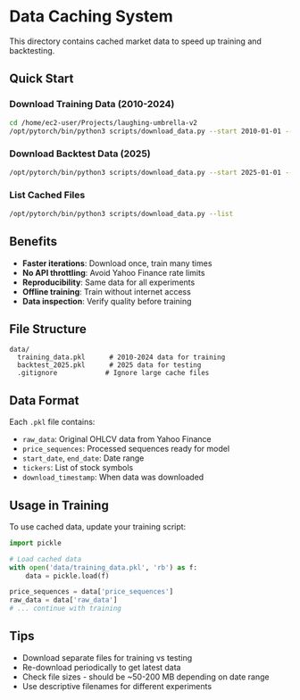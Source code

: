 # Data Caching System

This directory contains cached market data to speed up training and backtesting.

## Quick Start

### Download Training Data (2010-2024)
```bash
cd /home/ec2-user/Projects/laughing-umbrella-v2
/opt/pytorch/bin/python3 scripts/download_data.py --start 2010-01-01 --end 2024-01-01 --name training_data.pkl
```

### Download Backtest Data (2025)
```bash
/opt/pytorch/bin/python3 scripts/download_data.py --start 2025-01-01 --end 2025-10-28 --name backtest_2025.pkl
```

### List Cached Files
```bash
/opt/pytorch/bin/python3 scripts/download_data.py --list
```

## Benefits

- **Faster iterations**: Download once, train many times
- **No API throttling**: Avoid Yahoo Finance rate limits
- **Reproducibility**: Same data for all experiments
- **Offline training**: Train without internet access
- **Data inspection**: Verify quality before training

## File Structure

```
data/
  training_data.pkl      # 2010-2024 data for training
  backtest_2025.pkl      # 2025 data for testing
  .gitignore            # Ignore large cache files
```

## Data Format

Each `.pkl` file contains:
- `raw_data`: Original OHLCV data from Yahoo Finance
- `price_sequences`: Processed sequences ready for model
- `start_date`, `end_date`: Date range
- `tickers`: List of stock symbols
- `download_timestamp`: When data was downloaded

## Usage in Training

To use cached data, update your training script:

```python
import pickle

# Load cached data
with open('data/training_data.pkl', 'rb') as f:
    data = pickle.load(f)

price_sequences = data['price_sequences']
raw_data = data['raw_data']
# ... continue with training
```

## Tips

- Download separate files for training vs testing
- Re-download periodically to get latest data
- Check file sizes - should be ~50-200 MB depending on date range
- Use descriptive filenames for different experiments
